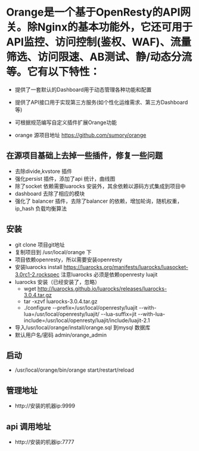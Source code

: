 # Orange是一个基于OpenResty的API网关。除Nginx的基本功能外，它还可用于API监控、访问控制(鉴权、WAF)、流量筛选、访问限速、AB测试、静/动态分流等。它有以下特性：
* 提供了一套默认的Dashboard用于动态管理各种功能和配置
* 提供了API接口用于实现第三方服务(如个性化运维需求、第三方Dashboard等)
* 可根据规范编写自定义插件扩展Orange功能

* orange 源项目地址 https://github.com/sumory/orange
## 在源项目基础上去掉一些插件，修复一些问题
* 去除divide,kvstore 插件
* 强化persist 插件，添加了api 统计，曲线图
* 除了socket 依赖需要luarocks 安装外，其余依赖以源码方式集成到项目中
* dashboard 去除了相应的模块
* 强化了 balancer 插件，去除了balancer 的依赖，增加轮询，随机权重，ip_hash 负载均衡算法
## 安装
* git clone 项目git地址
* 复制项目到 /usr/local/orange 下
* 项目依赖openresty，所以需要安装openresty
* 安装luarocks install https://luarocks.org/manifests/luarocks/luasocket-3.0rc1-2.rockspec 注意luarocks 必须是依赖openresty luajit
* luarocks 安装（已经安装了，忽略）
   * wget http://luarocks.github.io/luarocks/releases/luarocks-3.0.4.tar.gz
   * tar -xzvf luarocks-3.0.4.tar.gz
   * ./configure --prefix=/usr/local/openresty/luajit     --with-lua=/usr/local/openresty/luajit/     --lua-suffix=jit     --with-lua-include=/usr/local/openresty/luajit/include/luajit-2.1
* 导入/usr/local/orange/install/orange.sql 到mysql 数据库
* 默认用户名/密码 admin/orange_admin
## 启动
* /usr/local/orange/bin/orange start/restart/reload
## 管理地址
* http://安装的机器ip:9999
## api 调用地址
* http://安装的机器ip:7777


